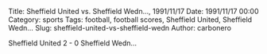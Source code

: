 Title: Sheffield United vs. Sheffield Wedn…, 1991/11/17
Date: 1991/11/17 00:00
Category: sports
Tags: football, football scores, Sheffield United, Sheffield Wedn…
Slug: sheffield-united-vs-sheffield-wedn
Author: carbonero


Sheffield United 2 - 0 Sheffield Wedn…
